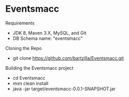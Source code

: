 Eventsmacc
=======

Requirements
- JDK 8, Maven 3.X, MySQL, and Git
- DB Schema name: "eventsmacc" 

Cloning the Repo
- git clone https://github.com/bartzilla/Eventsmacc.git

Building the Eventsmacc project
- cd Eventsmacc
- mvn clean install
- java -jar target/eventsmacc-0.0.1-SNAPSHOT.jar
